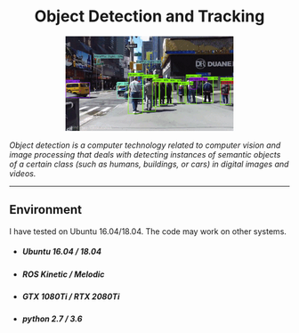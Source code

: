 
<h1 align="center">
  Object Detection and Tracking
</h1>

<div align="center">
  <img src="objectdetection.gif" width="60%" height="60%">
</div>

*Object detection is a computer technology related to computer vision and image processing that deals with detecting instances of semantic objects of a certain class (such as humans, buildings, or cars) in digital images and videos.*

***

## Environment

I have tested on Ubuntu 16.04/18.04. The code may work on other systems.

* ##### Ubuntu 16.04 / 18.04 
* ##### ROS Kinetic / Melodic
* ##### GTX 1080Ti / RTX 2080Ti
* ##### python 2.7 / 3.6






